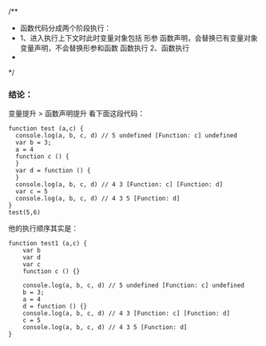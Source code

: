 /**
 * 函数代码分成两个阶段执行：
 *  1、进入执行上下文时此时变量对象包括
        形参
        函数声明，会替换已有变量对象
        变量声明，不会替换形参和函数
        函数执行
    2、函数执行
 * 
*/

### 结论：
变量提升 > 函数声明提升
看下面这段代码：
```
function test (a,c) {
  console.log(a, b, c, d) // 5 undefined [Function: c] undefined
  var b = 3;
  a = 4
  function c () {
  }
  var d = function () {
  }
  console.log(a, b, c, d) // 4 3 [Function: c] [Function: d]
  var c = 5
  console.log(a, b, c, d) // 4 3 5 [Function: d]
}
test(5,6)
```

他的执行顺序其实是：
```
function test1 (a,c) {
    var b
    var d
    var c
    function c () {}

    console.log(a, b, c, d) // 5 undefined [Function: c] undefined
    b = 3;
    a = 4
    d = function () {}
    console.log(a, b, c, d) // 4 3 [Function: c] [Function: d]
    c = 5
    console.log(a, b, c, d) // 4 3 5 [Function: d]
}
```